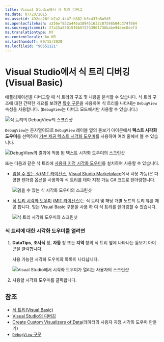 ```yaml
---
title: Visual Studio에서 식 트리 디버그
ms.date: 07/20/2015
ms.assetid: 492cc28f-b7a2-4c47-b582-b3c437b8a5d5
ms.openlocfilehash: a256ef852a446a189451632c87598b04c374f884
ms.sourcegitcommit: 27a15a55019f6b5f2733961738babe94aec0def3
ms.translationtype: MT
ms.contentlocale: ko-KR
ms.lasthandoff: 09/15/2020
ms.locfileid: "90551121"
---
```

# <a name="debugging-expression-trees-in-visual-studio-visual-basic"></a>Visual Studio에서 식 트리 디버깅 (Visual Basic)
애플리케이션을 디버그할 때 식 트리의 구조 및 내용을 분석할 수 있습니다. 식 트리 구조에 대한 간략한 개요를 보려면 [특수 구문](debugview-syntax.md)을 사용하여 식 트리를 나타내는 `DebugView` 속성을 사용합니다. (`DebugView`는 디버그 모드에서만 사용할 수 있습니다.)  

![식 트리의 DebugView의 스크린샷](media/debugging-expression-trees-in-visual-studio/debugview-visual-basic.png)

`DebugView`는 문자열이므로 `DebugView` 레이블 옆의 돋보기 아이콘에서 **텍스트 시각화 도우미**를 선택하여 [기본 제공 텍스트 시각화 도우미](/visualstudio/debugger/view-strings-visualizer#open-a-string-visualizer)를 사용하여 여러 줄에서 볼 수 있습니다.

 ![DebugView의 결과에 적용 된 텍스트 시각화 도우미의 스크린샷](media/debugging-expression-trees-in-visual-studio/string-visualizer-vb.png)

또는 다음과 같은 식 트리에 [사용자 지정 시각화 도우미](/visualstudio/debugger/create-custom-visualizers-of-data)를 설치하여 사용할 수 있습니다.

- [읽을 수 있는 식](https://github.com/agileobjects/ReadableExpressions)([MIT 라이선스](https://github.com/agileobjects/ReadableExpressions/blob/master/LICENSE.md), [Visual Studio Marketplace](https://marketplace.visualstudio.com/items?itemName=vs-publisher-1232914.ReadableExpressionsVisualizers)에서 사용 가능)은 다양한 렌더링 옵션을 사용하여 식 트리를 테마 지정 가능 C# 코드로 렌더링합니다.

  ![읽을 수 있는 식 시각화 도우미의 스크린샷](media/debugging-expression-trees-in-visual-studio/readable-expressions-visualizer.png)

- [식 트리 시각화 도우미](https://github.com/zspitz/ExpressionTreeVisualizer/blob/master/README.md) ([MIT 라이선스](https://github.com/zspitz/ExpressionTreeVisualizer/blob/master/LICENSE))는 식 트리 및 해당 개별 노드의 트리 뷰를 제공 합니다. 및는 Visual Basic 구문을 사용 하 여 식 트리를 렌더링할 수 있습니다.

  ![식 트리 시각화 도우미의 스크린샷](media/debugging-expression-trees-in-visual-studio/expression-tree-visualizer-vb.png)

### <a name="to-open-a-visualizer-for-an-expression-tree"></a>식 트리에 대한 시각화 도우미를 열려면  
  
1. **DataTips**, **조사식** 창, **자동** 창 또는 **지역** 창의 식 트리 옆에 나타나는 돋보기 아이콘을 클릭합니다.  
  
    사용 가능한 시각화 도우미의 목록이 나타납니다.

    ![Visual Studio에서 시각화 도우미가 열리는 사용자의 스크린샷](media/debugging-expression-trees-in-visual-studio/expression-tree-visualizers-vb.png)

2. 사용할 시각화 도우미를 클릭합니다.  

## <a name="see-also"></a>참조

- [식 트리(Visual Basic)](index.md)
- [Visual Studio의 디버깅](/visualstudio/debugger/debugger-feature-tour)
- [Create Custom Visualizers of Data](/visualstudio/debugger/create-custom-visualizers-of-data)(데이터의 사용자 지정 시각화 도우미 만들기)
- [`DebugView` 구문](debugview-syntax.md)
